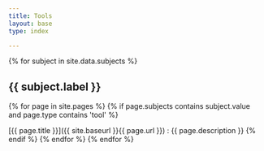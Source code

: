 ```yaml
---
title: Tools
layout: base
type: index

---
```

{% for subject in site.data.subjects %}
<!-- Can't capitalize -->
## {{ subject.label }}
{% for page in site.pages %}
{% if page.subjects contains subject.value and page.type contains 'tool'  %}
<!-- Liquid can't provide a relative URL -->
[{{ page.title }}]({{ site.baseurl }}{{ page.url }})
:  {{ page.description }}
{% endif %}
{% endfor %}
{% endfor %}

    
